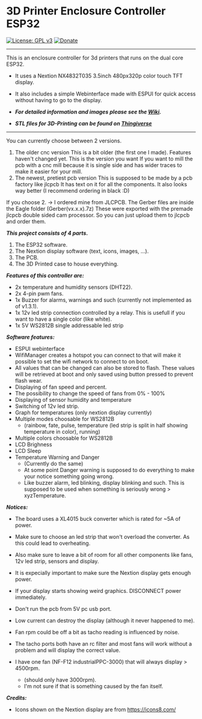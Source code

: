 # 3D Printer Enclosure Controller ESP32
[![License: GPL v3](https://img.shields.io/badge/License-GPLv3-blue.svg)](https://www.gnu.org/licenses/gpl-3.0)
[![Donate](https://img.shields.io/badge/Donate-PayPal-green.svg)](https://www.paypal.com/cgi-bin/webscr?cmd=_s-xclick&hosted_button_id=AQQD77B7G4TQ4&source=url)
***
This is an enclosure controller for 3d printers that runs on the dual core ESP32.

- It uses a Nextion NX4832T035 3.5inch 480px320p color touch TFT display.
- It also includes a simple Webinterface made with ESPUI for quick access without having to go to the display.

- ***For detailed information and images please see the [Wiki](https://github.com/MarvinBeym/3D-Printer_Enclosure-Controller_ESP32/wiki "Wiki").***
- ***STL files for 3D-Printing can be found on [Thingiverse](https://www.thingiverse.com/ "Thingiverse")***
***
You can currently choose between 2 versions.
1. The older cnc version
This is a bit older (the first one I made). Features haven't changed yet.
This is the version you want If you want to mill the pcb with a cnc mill because it is single side and has wider traces to make it easier for your mill.
2. The newest, pretiest pcb version
This is supposed to be made by a pcb factory like jlcpcb
It has text on it for all the components.
It also looks way better (I recommend ordering in black :D)

If you choose 2. -> I ordered mine from JLCPCB. The Gerber files are inside the Eagle folder (Gerber(vx.x.x).7z)
These were exported with the premade jlcpcb double sided cam processor. So you can just upload them to jlcpcb and order them.


***This project consists of 4 parts.***
1. The ESP32 software.
2. The Nextion display software (text, icons, images, ...).
3. The PCB.
4. The 3D Printed case to house everything.

***Features of this controller are:***
- 2x temperature and humidity sensors (DHT22).
- 2x 4-pin pwm fans.
- 1x Buzzer for alarms, warnings and such (currently not implemented as of v1.3.1).
- 1x 12v led strip connection controlled by a relay. This is usefull if you want to have a single color (like white).
- 1x 5V WS2812B single addressable led strip

***Software features:***
- ESPUI webinterface
- WifiManager creates a hotspot you can connect to that will make it possible to set the wifi network to connect to on boot.
- All values that can be changed can also be stored to flash. These values will be retrieved at boot and only saved using button pressed to prevent flash wear.
- Displaying of fan speed and percent.
- The possibility to change the speed of fans from 0% - 100%
- Displaying of sensor humidity and temperature
- Switching of 12v led strip.
- Graph for temperatures (only nextion display currently)
- Multiple modes choosable for WS2812B
  - (rainbow, fate, pulse, temperature (led strip is split in half showing temperature in color), running)
- Multiple colors choosable for WS2812B
- LCD Brighness
- LCD Sleep
- Temperature Warning and Danger 
  - (Currently do the same)
  - At some point Danger warning is supposed to do everything to make your notice something going wrong.
  - Like buzzer alarm, led blinking, display blinking and such. This is supposed to be used when something is seriously wrong > xyzTemperature.

***Notices:***
- The board uses a XL4015 buck converter which is rated for ~5A of power. 
- Make sure to choose an led strip that won't overload the converter. As this could lead to overheating.
- Also make sure to leave a bit of room for all other components like fans, 12v led strip, sensors and display.

- It is expecially important to make sure the Nextion display gets enough power.
- If your display starts showing weird graphics. DISCONNECT power immediately.
- Don't run the pcb from 5V pc usb port.
- Low current can destroy the display (although it never happened to me).

- Fan rpm could be off a bit as tacho reading is influenced by noise.
- The tacho ports both have an rc filter and most fans will work without a problem and will display the correct value.
- I have one fan (NF-F12 industrialPPC-3000) that will always display > 4500rpm. 
  - (should only have 3000rpm). 
  - I'm not sure if that is something caused by the fan itself.

***Credits:***
- Icons shown on the Nextion display are from https://icons8.com/
